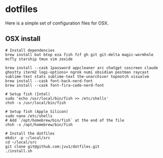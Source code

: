 dotfiles
========

Here is a simple set of configuration files for OSX.

OSX install
--------

    # Install dependencies
    brew install bat btop eza fish fzf gh git git-delta magic-wormhole mcfly starship tmux vim zoxide

    brew install --cask 1password appcleaner arc chatgpt coscreen claude ghostty iterm2 logi-options+ ngrok numi obsidian postman raycast sublime-text stats sublime-text the-unarchiver topnotch visualvm
    brew install --cask font-hack-nerd-font
    brew install --cask font-fira-code-nerd-font

    # Setup fish (Intel)
    sudo 'echo /usr/local/bin/fish >> /etc/shells'
    chsh -s /usr/local/bin/fish

    # Setup fish (Apple Silicon)
    sudo nano /etc/shells
    # Add `/opt/homebrew/bin/fish` at the end of the file
    chsh -s /opt/homebrew/bin/fish
    
    # Install the dotfiles
    mkdir -p ~/local/src
    cd ~/local/src
    git clone git@github.com:jvu1/dotfiles.git
    ./install.sh
